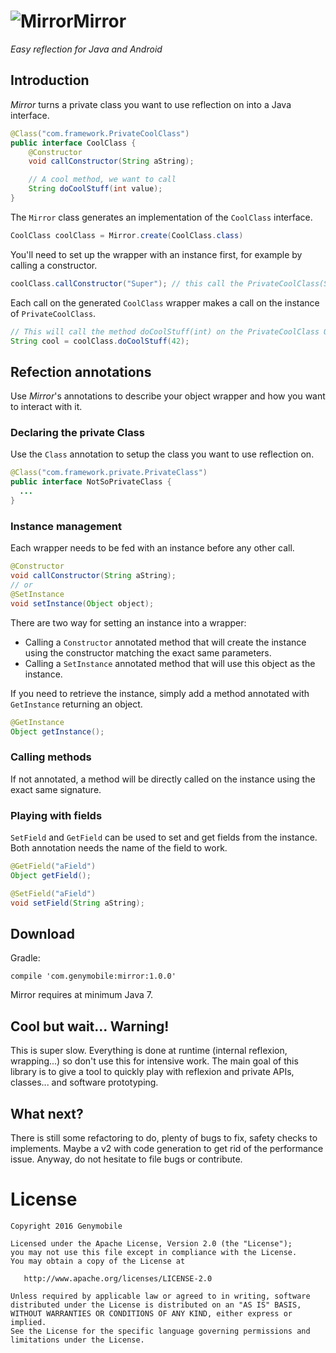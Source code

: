 # ![Mirror](icon_mirror.png)Mirror

_Easy reflection for Java and Android_

## Introduction

_Mirror_ turns a private class you want to use reflection on into a Java interface.
```java
@Class("com.framework.PrivateCoolClass")
public interface CoolClass {
    @Constructor
    void callConstructor(String aString);

    // A cool method, we want to call
    String doCoolStuff(int value);
}
```

The ```Mirror``` class generates an implementation of the ```CoolClass``` interface.
```java
CoolClass coolClass = Mirror.create(CoolClass.class)
```

You'll need to set up the wrapper with an instance first, for example by calling a constructor.
```java
coolClass.callConstructor("Super"); // this call the PrivateCoolClass(String) constructor;
```

Each call on the generated ```CoolClass``` wrapper makes a call on the instance of ```PrivateCoolClass```.

```java
// This will call the method doCoolStuff(int) on the PrivateCoolClass Object
String cool = coolClass.doCoolStuff(42);
```

## Refection annotations

Use _Mirror_'s annotations to describe your object wrapper and how you want to interact with it.

### Declaring the private Class

Use the ```Class``` annotation to setup the class you want to use reflection on.
```java
@Class("com.framework.private.PrivateClass")
public interface NotSoPrivateClass {
  ...
}
```

### Instance management

Each wrapper needs to be fed with an instance before any other call.
```java
@Constructor
void callConstructor(String aString);
// or
@SetInstance
void setInstance(Object object);
```

There are two way for setting an instance into a wrapper:
  - Calling a ```Constructor``` annotated method that will create the instance using the constructor matching the exact same parameters.
  - Calling a ```SetInstance``` annotated method that will use this object as the instance.

If you need to retrieve the instance, simply add a method annotated with ```GetInstance``` returning an object.
```java
@GetInstance
Object getInstance();
```

### Calling methods

If not annotated, a method will be directly called on the instance using the exact same signature.

### Playing with fields

```SetField``` and ```GetField``` can be used to set and get fields from the instance. Both annotation needs the name of the field to work.
```java
@GetField("aField")
Object getField();

@SetField("aField")
void setField(String aString);
```

## Download

Gradle:

    compile 'com.genymobile:mirror:1.0.0'

Mirror requires at minimum Java 7.

## Cool but wait... Warning!

This is super slow. Everything is done at runtime (internal reflexion, wrapping...) so don't use this for intensive work.
The main goal of this library is to give a tool to quickly play with reflexion and private APIs, classes... and software prototyping.

## What next?

There is still some refactoring to do, plenty of bugs to fix, safety checks to implements. Maybe a v2 with code generation to get rid of the performance issue.
Anyway, do not hesitate to file bugs or contribute.

# License
```
Copyright 2016 Genymobile

Licensed under the Apache License, Version 2.0 (the "License");
you may not use this file except in compliance with the License.
You may obtain a copy of the License at

   http://www.apache.org/licenses/LICENSE-2.0

Unless required by applicable law or agreed to in writing, software
distributed under the License is distributed on an "AS IS" BASIS,
WITHOUT WARRANTIES OR CONDITIONS OF ANY KIND, either express or implied.
See the License for the specific language governing permissions and
limitations under the License.
```
